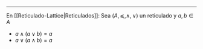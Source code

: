 
***
En [[Reticulado-Lattice|Reticulados]]:
Sea $(A,⩽,∧,∨)$ un reticulado y $a,b∈A$
- $a∧(a∨b)=a$
- $a∨(a∧b)=a$
	

